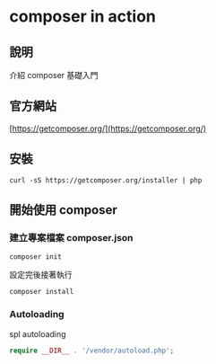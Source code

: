 # composer in action

## 說明

介紹 composer 基礎入門

## 官方網站

[https://getcomposer.org/](https://getcomposer.org/)

## 安裝

`curl -sS https://getcomposer.org/installer | php`

## 開始使用 composer

### 建立專案檔案 composer.json

`composer init`

設定完後接著執行

`composer install`

### Autoloading

spl autoloading

```php
require __DIR__ . '/vendor/autoload.php';
```
